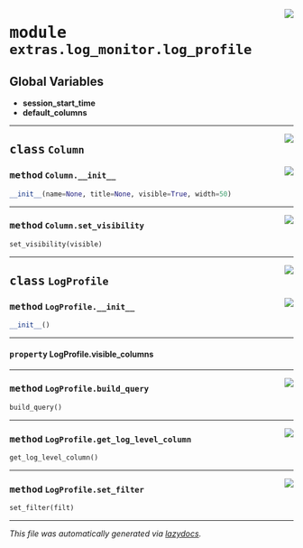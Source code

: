 <!-- markdownlint-disable -->

<a href="..\..\qtstrap\extras\log_monitor\log_profile.py#L0"><img align="right" style="float:right;" src="https://img.shields.io/badge/-source-cccccc?style=flat-square"></a>

# <kbd>module</kbd> `extras.log_monitor.log_profile`




**Global Variables**
---------------
- **session_start_time**
- **default_columns**


---

<a href="..\..\qtstrap\extras\log_monitor\log_profile.py#L7"><img align="right" style="float:right;" src="https://img.shields.io/badge/-source-cccccc?style=flat-square"></a>

## <kbd>class</kbd> `Column`




<a href="..\..\qtstrap\extras\log_monitor\log_profile.py#L8"><img align="right" style="float:right;" src="https://img.shields.io/badge/-source-cccccc?style=flat-square"></a>

### <kbd>method</kbd> `Column.__init__`

```python
__init__(name=None, title=None, visible=True, width=50)
```








---

<a href="..\..\qtstrap\extras\log_monitor\log_profile.py#L14"><img align="right" style="float:right;" src="https://img.shields.io/badge/-source-cccccc?style=flat-square"></a>

### <kbd>method</kbd> `Column.set_visibility`

```python
set_visibility(visible)
```






---

<a href="..\..\qtstrap\extras\log_monitor\log_profile.py#L35"><img align="right" style="float:right;" src="https://img.shields.io/badge/-source-cccccc?style=flat-square"></a>

## <kbd>class</kbd> `LogProfile`




<a href="..\..\qtstrap\extras\log_monitor\log_profile.py#L36"><img align="right" style="float:right;" src="https://img.shields.io/badge/-source-cccccc?style=flat-square"></a>

### <kbd>method</kbd> `LogProfile.__init__`

```python
__init__()
```






---

#### <kbd>property</kbd> LogProfile.visible_columns







---

<a href="..\..\qtstrap\extras\log_monitor\log_profile.py#L61"><img align="right" style="float:right;" src="https://img.shields.io/badge/-source-cccccc?style=flat-square"></a>

### <kbd>method</kbd> `LogProfile.build_query`

```python
build_query()
```





---

<a href="..\..\qtstrap\extras\log_monitor\log_profile.py#L51"><img align="right" style="float:right;" src="https://img.shields.io/badge/-source-cccccc?style=flat-square"></a>

### <kbd>method</kbd> `LogProfile.get_log_level_column`

```python
get_log_level_column()
```





---

<a href="..\..\qtstrap\extras\log_monitor\log_profile.py#L54"><img align="right" style="float:right;" src="https://img.shields.io/badge/-source-cccccc?style=flat-square"></a>

### <kbd>method</kbd> `LogProfile.set_filter`

```python
set_filter(filt)
```








---

_This file was automatically generated via [lazydocs](https://github.com/ml-tooling/lazydocs)._
